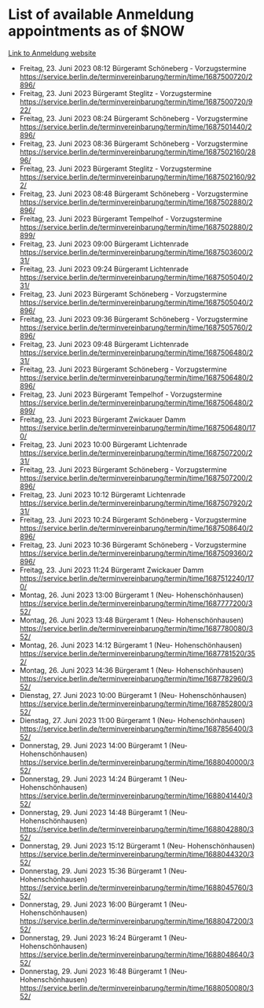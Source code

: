 # List of available Anmeldung appointments as of $NOW
[Link to Anmeldung website](https://service.berlin.de/terminvereinbarung/termin/tag.php?termin=1&anliegen[]=120686&dienstleisterlist=122210,122217,327316,122219,327312,122227,327314,122231,327346,122243,327348,122254,122252,329742,122260,329745,122262,329748,122271,327278,122273,327274,122277,327276,330436,122280,327294,122282,327290,122284,327292,122291,327270,122285,327266,122286,327264,122296,327268,150230,329760,122297,327286,122294,327284,122312,329763,122314,329775,122304,327330,122311,327334,122309,327332,317869,122281,327352,122279,329772,122283,122276,327324,122274,327326,122267,329766,122246,327318,122251,327320,122257,327322,122208,327298,122226,327300&herkunft=http%3A%2F%2Fservice.berlin.de%2Fdienstleistung%2F120686%2F)
- Freitag, 23. Juni 2023 08:12 Bürgeramt Schöneberg - Vorzugstermine https://service.berlin.de/terminvereinbarung/termin/time/1687500720/2896/
- Freitag, 23. Juni 2023  Bürgeramt Steglitz - Vorzugstermine https://service.berlin.de/terminvereinbarung/termin/time/1687500720/922/
- Freitag, 23. Juni 2023 08:24 Bürgeramt Schöneberg - Vorzugstermine https://service.berlin.de/terminvereinbarung/termin/time/1687501440/2896/
- Freitag, 23. Juni 2023 08:36 Bürgeramt Schöneberg - Vorzugstermine https://service.berlin.de/terminvereinbarung/termin/time/1687502160/2896/
- Freitag, 23. Juni 2023  Bürgeramt Steglitz - Vorzugstermine https://service.berlin.de/terminvereinbarung/termin/time/1687502160/922/
- Freitag, 23. Juni 2023 08:48 Bürgeramt Schöneberg - Vorzugstermine https://service.berlin.de/terminvereinbarung/termin/time/1687502880/2896/
- Freitag, 23. Juni 2023  Bürgeramt Tempelhof - Vorzugstermine https://service.berlin.de/terminvereinbarung/termin/time/1687502880/2899/
- Freitag, 23. Juni 2023 09:00 Bürgeramt Lichtenrade https://service.berlin.de/terminvereinbarung/termin/time/1687503600/231/
- Freitag, 23. Juni 2023 09:24 Bürgeramt Lichtenrade https://service.berlin.de/terminvereinbarung/termin/time/1687505040/231/
- Freitag, 23. Juni 2023  Bürgeramt Schöneberg - Vorzugstermine https://service.berlin.de/terminvereinbarung/termin/time/1687505040/2896/
- Freitag, 23. Juni 2023 09:36 Bürgeramt Schöneberg - Vorzugstermine https://service.berlin.de/terminvereinbarung/termin/time/1687505760/2896/
- Freitag, 23. Juni 2023 09:48 Bürgeramt Lichtenrade https://service.berlin.de/terminvereinbarung/termin/time/1687506480/231/
- Freitag, 23. Juni 2023  Bürgeramt Schöneberg - Vorzugstermine https://service.berlin.de/terminvereinbarung/termin/time/1687506480/2896/
- Freitag, 23. Juni 2023  Bürgeramt Tempelhof - Vorzugstermine https://service.berlin.de/terminvereinbarung/termin/time/1687506480/2899/
- Freitag, 23. Juni 2023  Bürgeramt Zwickauer Damm https://service.berlin.de/terminvereinbarung/termin/time/1687506480/170/
- Freitag, 23. Juni 2023 10:00 Bürgeramt Lichtenrade https://service.berlin.de/terminvereinbarung/termin/time/1687507200/231/
- Freitag, 23. Juni 2023  Bürgeramt Schöneberg - Vorzugstermine https://service.berlin.de/terminvereinbarung/termin/time/1687507200/2896/
- Freitag, 23. Juni 2023 10:12 Bürgeramt Lichtenrade https://service.berlin.de/terminvereinbarung/termin/time/1687507920/231/
- Freitag, 23. Juni 2023 10:24 Bürgeramt Schöneberg - Vorzugstermine https://service.berlin.de/terminvereinbarung/termin/time/1687508640/2896/
- Freitag, 23. Juni 2023 10:36 Bürgeramt Schöneberg - Vorzugstermine https://service.berlin.de/terminvereinbarung/termin/time/1687509360/2896/
- Freitag, 23. Juni 2023 11:24 Bürgeramt Zwickauer Damm https://service.berlin.de/terminvereinbarung/termin/time/1687512240/170/
- Montag, 26. Juni 2023 13:00 Bürgeramt 1 (Neu- Hohenschönhausen) https://service.berlin.de/terminvereinbarung/termin/time/1687777200/352/
- Montag, 26. Juni 2023 13:48 Bürgeramt 1 (Neu- Hohenschönhausen) https://service.berlin.de/terminvereinbarung/termin/time/1687780080/352/
- Montag, 26. Juni 2023 14:12 Bürgeramt 1 (Neu- Hohenschönhausen) https://service.berlin.de/terminvereinbarung/termin/time/1687781520/352/
- Montag, 26. Juni 2023 14:36 Bürgeramt 1 (Neu- Hohenschönhausen) https://service.berlin.de/terminvereinbarung/termin/time/1687782960/352/
- Dienstag, 27. Juni 2023 10:00 Bürgeramt 1 (Neu- Hohenschönhausen) https://service.berlin.de/terminvereinbarung/termin/time/1687852800/352/
- Dienstag, 27. Juni 2023 11:00 Bürgeramt 1 (Neu- Hohenschönhausen) https://service.berlin.de/terminvereinbarung/termin/time/1687856400/352/
- Donnerstag, 29. Juni 2023 14:00 Bürgeramt 1 (Neu- Hohenschönhausen) https://service.berlin.de/terminvereinbarung/termin/time/1688040000/352/
- Donnerstag, 29. Juni 2023 14:24 Bürgeramt 1 (Neu- Hohenschönhausen) https://service.berlin.de/terminvereinbarung/termin/time/1688041440/352/
- Donnerstag, 29. Juni 2023 14:48 Bürgeramt 1 (Neu- Hohenschönhausen) https://service.berlin.de/terminvereinbarung/termin/time/1688042880/352/
- Donnerstag, 29. Juni 2023 15:12 Bürgeramt 1 (Neu- Hohenschönhausen) https://service.berlin.de/terminvereinbarung/termin/time/1688044320/352/
- Donnerstag, 29. Juni 2023 15:36 Bürgeramt 1 (Neu- Hohenschönhausen) https://service.berlin.de/terminvereinbarung/termin/time/1688045760/352/
- Donnerstag, 29. Juni 2023 16:00 Bürgeramt 1 (Neu- Hohenschönhausen) https://service.berlin.de/terminvereinbarung/termin/time/1688047200/352/
- Donnerstag, 29. Juni 2023 16:24 Bürgeramt 1 (Neu- Hohenschönhausen) https://service.berlin.de/terminvereinbarung/termin/time/1688048640/352/
- Donnerstag, 29. Juni 2023 16:48 Bürgeramt 1 (Neu- Hohenschönhausen) https://service.berlin.de/terminvereinbarung/termin/time/1688050080/352/
